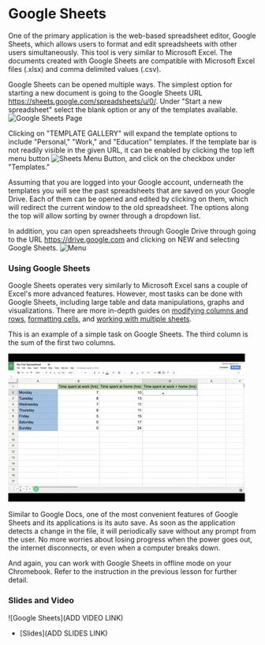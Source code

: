 # Google Sheets

One of the primary application is the web-based spreadsheet editor, Google Sheets, which allows users to format and edit spreadsheets with other users simultaneously. This tool is very similar to Microsoft Excel. The documents created with Google Sheets are compatible with Microsoft Excel files (.xlsx) and comma delimited values (.csv).  

Google Sheets can be opened multiple ways. The simplest option for starting a new document is going to the Google Sheets URL https://sheets.google.com/spreadsheets/u/0/. Under "Start a new spreadsheet" select the blank option or any of the templates available. 
![Google Sheets Page](./img/07_google_sheets/00_templates.png)

Clicking on "TEMPLATE GALLERY" will expand the template options to include "Personal," "Work," and "Education" templates. If the template bar is not readily visible in the given URL, it can be enabled by clicking the top left menu button ![Sheets Menu Button](./img/07_google_sheets/01_button.png), and click on the checkbox under "Templates."

Assuming that you are logged into your Google account, underneath the templates you will see the past spreadsheets that are saved on your Google Drive. Each of them can be opened and edited by clicking on them, which will redirect the current window to the old spreadsheet. The options along the top will allow sorting by owner through a dropdown list. 

In addition, you can open spreadsheets through Google Drive through going to the URL https://drive.google.com and clicking on NEW and selecting Google Sheets. 
![Menu](./img/07_google_sheets/02_sheets.png)


### Using Google Sheets

Google Sheets operates very similarly to Microsoft Excel sans a couple of Excel's more advanced features. However, most tasks can be done with Google Sheets, including large table and data manipulations, graphs and visualizations. There are more in-depth guides on [modifying columns and rows](https://www.gcflearnfree.org/googlespreadsheets/modifying-columns-rows-and-cells/1/), [formatting cells](https://www.gcflearnfree.org/googlespreadsheets/formatting-cells/1/), and [working with multiple sheets](https://www.gcflearnfree.org/googlespreadsheets/working-with-multiple-sheets/1/).

This is an example of a simple task on Google Sheets. The third column is the sum of the first two columns.

![Example](./img/07_google_sheets/03_example.gif)


Similar to Google Docs, one of the most convenient features of Google Sheets and its applications is its auto save. As soon as the application detects a change in the file, it will periodically save without any prompt from the user. No more worries about losing progress when the power goes out, the internet disconnects, or even when a computer breaks down. 

And again, you can work with Google Sheets in offline mode on your Chromebook. Refer to the instruction in the previous lesson for further detail.

### Slides and Video

![Google Sheets](ADD VIDEO LINK)

* [Slides](ADD SLIDES LINK)
